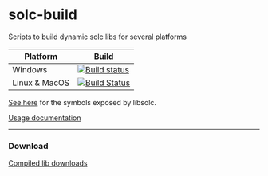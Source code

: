 # solc-build
Scripts to build dynamic solc libs for several platforms

| Platform | Build |
|----------|-------|
| Windows | [![Build status](https://ci.appveyor.com/api/projects/status/99go4iy83lrd5j3c?svg=true)](https://ci.appveyor.com/project/zone117x/solc-build) |
| Linux & MacOS | [![Build Status](https://travis-ci.org/hosho/solc-build.svg?branch=master)](https://travis-ci.org/hosho/solc-build) |


[See here](https://github.com/hosho/solidity/blob/124ca40dc525a987a88176c6e5170978e82fa290/libsolc/libsolc.h#L38) for the symbols exposed by libsolc.

[Usage documentation](https://solidity.readthedocs.io/en/latest/using-the-compiler.html#compiler-input-and-output-json-description)


---------

### Download

[Compiled lib downloads](releases)
